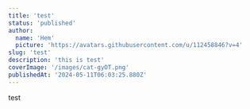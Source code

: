 ```yaml
---
title: 'test'
status: 'published'
author:
  name: 'Hem'
  picture: 'https://avatars.githubusercontent.com/u/112458846?v=4'
slug: 'test'
description: 'this is test'
coverImage: '/images/cat-gyOT.png'
publishedAt: '2024-05-11T06:03:25.880Z'
---
```


test